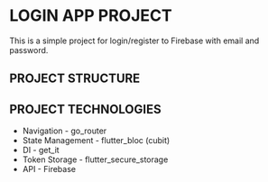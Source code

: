 # LOGIN APP PROJECT

This is a simple project for login/register to Firebase with email and password.

## PROJECT STRUCTURE

## PROJECT TECHNOLOGIES

- Navigation - go_router
- State Management - flutter_bloc (cubit)
- DI - get_it
- Token Storage - flutter_secure_storage
- API - Firebase
